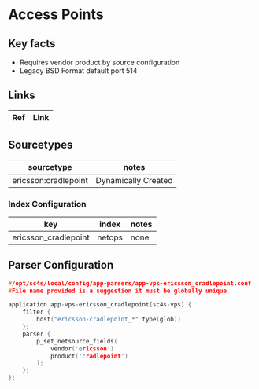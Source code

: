 # Access Points

## Key facts

* Requires vendor product by source configuration
* Legacy BSD Format default port 514

## Links

| Ref            | Link                                                                                                    |
|----------------|---------------------------------------------------------------------------------------------------------|

## Sourcetypes

| sourcetype           | notes                                                                                                   |
|----------------------|---------------------------------------------------------------------------------------------------------|
| ericsson:cradlepoint | Dynamically  Created |

### Index Configuration

| key                  | index      | notes          |
|----------------------|------------|----------------|
| ericsson_cradlepoint | netops          | none          |

## Parser Configuration

```c
#/opt/sc4s/local/config/app-parsers/app-vps-ericsson_cradlepoint.conf
#File name provided is a suggestion it must be globally unique

application app-vps-ericsson_cradlepoint[sc4s-vps] {
    filter { 
        host("ericsson-cradlepoint_*" type(glob))
    }; 
    parser { 
        p_set_netsource_fields(
            vendor('ericsson')
            product('cradlepoint')
        ); 
    };   
};
```
